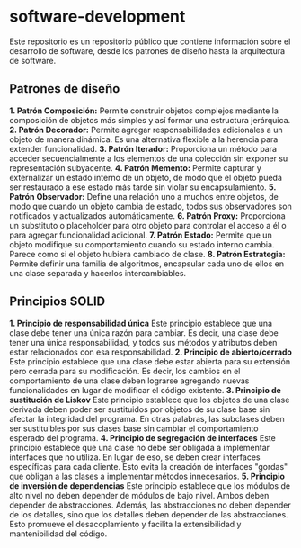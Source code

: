 # software-development
Este repositorio es un repositorio público que contiene información sobre el desarrollo de software, desde los patrones de diseño hasta la arquitectura de software.

## Patrones de diseño

**1. Patrón Composición:**
Permite construir objetos complejos mediante la composición de objetos más simples y así formar una estructura jerárquica.
**2. Patrón Decorador:**
Permite agregar responsabilidades adicionales a un objeto de manera dinámica. Es una alternativa flexible a la herencia para extender funcionalidad.
**3. Patrón Iterador:**
Proporciona un método para acceder secuencialmente a los elementos de una colección sin exponer su representación subyacente.
**4. Patrón Memento:**
Permite capturar y externalizar un estado interno de un objeto, de modo que el objeto pueda ser restaurado a ese estado más tarde sin violar su encapsulamiento.
**5. Patrón Observador:**
Define una relación uno a muchos entre objetos, de modo que cuando un objeto cambia de estado, todos sus observadores son notificados y actualizados automáticamente.
**6. Patrón Proxy:**
Proporciona un substituto o placeholder para otro objeto para controlar el acceso a él o para agregar funcionalidad adicional.
**7. Patrón Estado:**
Permite que un objeto modifique su comportamiento cuando su estado interno cambia. Parece como si el objeto hubiera cambiado de clase.
**8. Patrón Estrategia:**
Permite definir una familia de algoritmos, encapsular cada uno de ellos en una clase separada y hacerlos intercambiables.

## Principios SOLID

**1. Principio de responsabilidad única**
Este principio establece que una clase debe tener una única razón para cambiar. Es decir, una clase debe tener una única responsabilidad, y todos sus métodos y atributos deben estar relacionados con esa responsabilidad.
**2. Principio de abierto/cerrado**
Este principio establece que una clase debe estar abierta para su extensión pero cerrada para su modificación. Es decir, los cambios en el comportamiento de una clase deben lograrse agregando nuevas funcionalidades en lugar de modificar el código existente.
**3. Principio de sustitución de Liskov**
Este principio establece que los objetos de una clase derivada deben poder ser sustituidos por objetos de su clase base sin afectar la integridad del programa. En otras palabras, las subclases deben ser sustituibles por sus clases base sin cambiar el comportamiento esperado del programa.
**4. Principio de segregación de interfaces**
Este principio establece que una clase no debe ser obligada a implementar interfaces que no utiliza. En lugar de eso, se deben crear interfaces específicas para cada cliente. Esto evita la creación de interfaces "gordas" que obligan a las clases a implementar métodos innecesarios.
**5. Principio de inversión de dependencias**
Este principio establece que los módulos de alto nivel no deben depender de módulos de bajo nivel. Ambos deben depender de abstracciones. Además, las abstracciones no deben depender de los detalles, sino que los detalles deben depender de las abstracciones. Esto promueve el desacoplamiento y facilita la extensibilidad y mantenibilidad del código.






